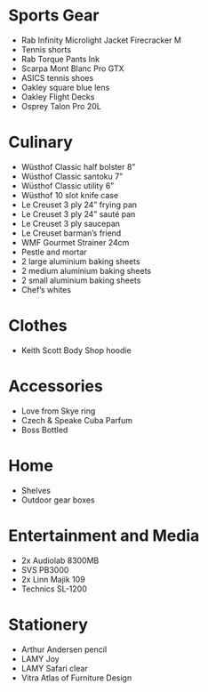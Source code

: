 # Sports Gear

- Rab Infinity Microlight Jacket Firecracker M
- Tennis shorts
- Rab Torque Pants Ink
- Scarpa Mont Blanc Pro GTX
- ASICS tennis shoes
- Oakley square blue lens
- Oakley Flight Decks
- Osprey Talon Pro 20L

# Culinary

- Wüsthof Classic half bolster 8”
- Wüsthof Classic santoku 7”
- Wüsthof Classic utility 6”
- Wüsthof 10 slot knife case
- Le Creuset 3 ply 24” frying pan
- Le Creuset 3 ply 24” sauté pan
- Le Creuset 3 ply saucepan
- Le Creuset barman’s friend
- WMF Gourmet Strainer 24cm
- Pestle and mortar
- 2 large aluminium baking sheets
- 2 medium aluminium baking sheets
- 2 small aluminium baking sheets
- Chef’s whites

# Clothes

- Keith Scott Body Shop hoodie

# Accessories

- Love from Skye ring
- Czech & Speake Cuba Parfum
- Boss Bottled

# Home

- Shelves
- Outdoor gear boxes

# Entertainment and Media

- 2x Audiolab 8300MB
- SVS PB3000
- 2x Linn Majik 109
- Technics SL-1200

# Stationery

- Arthur Andersen pencil
- LAMY Joy
- LAMY Safari clear
- Vitra Atlas of Furniture Design

